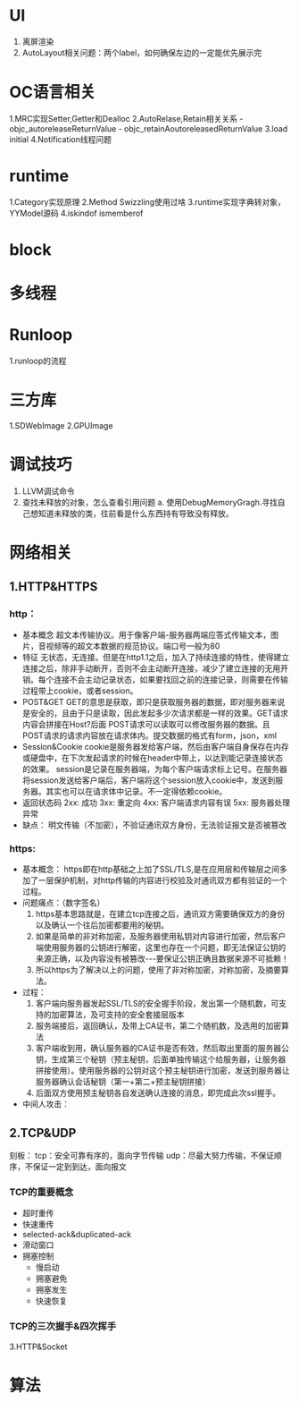 

# UI
1. 离屏渲染
2. AutoLayout相关问题：两个label，如何确保左边的一定能优先展示完

# OC语言相关
1.MRC实现Setter,Getter和Dealloc
2.AutoRelase,Retain相关关系
    - objc_autoreleaseReturnValue
    - objc_retainAoutoreleasedReturnValue
3.load initial
4.Notification线程问题

# runtime
1.Category实现原理
2.Method Swizzling使用过啥
3.runtime实现字典转对象，YYModel源码
4.iskindof ismemberof

# block


# 多线程

# Runloop
1.runloop的流程

# 三方库
1.SDWebImage
2.GPUImage


# 调试技巧
1. LLVM调试命令
2. 查找未释放的对象，怎么查看引用问题
    a. 使用DebugMemoryGragh.寻找自己想知道未释放的类，往前看是什么东西持有导致没有释放。


# 网络相关

## 1.HTTP&HTTPS

### http：
  - 基本概念
    超文本传输协议。用于像客户端-服务器两端应答式传输文本，图片，音视频等的超文本数据的规范协议。端口号一般为80
  - 特征
    无状态，无连接。但是在http1.1之后，加入了持续连接的特性，使得建立连接之后，除非手动断开，否则不会主动断开连接，减少了建立连接的无用开销。每个连接不会主动记录状态，如果要找回之前的连接记录，则需要在传输过程带上cookie，或者session。
  - POST&GET
    GET的意思是获取，即只是获取服务器的数据，即对服务器来说是安全的，且由于只是读取，因此发起多少次请求都是一样的效果。GET请求内容会拼接在Host?后面
    POST请求可以读取可以修改服务器的数据。且POST请求的请求内容放在请求体内。提交数据的格式有form，json，xml
  - Session&Cookie
    cookie是服务器发给客户端，然后由客户端自身保存在内存或硬盘中，在下次发起请求的时候在header中带上，以达到能记录连接状态的效果。
    session是记录在服务器端，为每个客户端请求标上记号。在服务器将session发送给客户端后，客户端将这个session放入cookie中，发送到服务器。其实也可以在请求体中记录。不一定得依赖cookie。
  - 返回状态码
    2xx: 成功
    3xx: 重定向
    4xx: 客户端请求内容有误
    5xx: 服务器处理异常
  - 缺点：
    明文传输（不加密），不验证通讯双方身份，无法验证报文是否被篡改
### https:

  - 基本概念：
    https即在http基础之上加了SSL/TLS,是在应用层和传输层之间多加了一层保护机制，对http传输的内容进行校验及对通讯双方都有验证的一个过程。
  - 问题痛点：（数字签名）
    1. https基本思路就是，在建立tcp连接之后，通讯双方需要确保双方的身份以及确认一个往后加密都要用的秘钥。
    2. 如果是简单的非对称加密，及服务器使用私钥对内容进行加密，然后客户端使用服务器的公钥进行解密，这里也存在一个问题，即无法保证公钥的来源正确，以及内容没有被篡改---要保证公钥正确且数据来源不可抵赖！
    3. 所以https为了解决以上的问题，使用了非对称加密，对称加密，及摘要算法。
  - 过程：
    1. 客户端向服务器发起SSL/TLS的安全握手阶段，发出第一个随机数，可支持的加密算法，及可支持的安全套接层版本
    2. 服务端接后，返回确认，及带上CA证书，第二个随机数，及选用的加密算法
    3. 客户端收到用，确认服务器的CA证书是否有效，然后取出里面的服务器公钥，生成第三个秘钥（预主秘钥，后面单独传输这个给服务器，让服务器拼接使用）。使用服务器的公钥对这个预主秘钥进行加密，发送到服务器让服务器确认会话秘钥（第一+第二+预主秘钥拼接）
    4. 后面双方使用预主秘钥各自发送确认连接的消息，即完成此次ssl握手。
   - 中间人攻击：

## 2.TCP&UDP

刻板：
tcp：安全可靠有序的，面向字节传输
udp：尽最大努力传输，不保证顺序，不保证一定到到达，面向报文

### TCP的重要概念
  - 超时重传
  - 快速重传
  - selected-ack&duplicated-ack
  - 滑动窗口
  - 拥塞控制  
    - 慢启动
    - 拥塞避免
    - 拥塞发生
    - 快速恢复

### TCP的三次握手&四次挥手



3.HTTP&Socket



# 算法